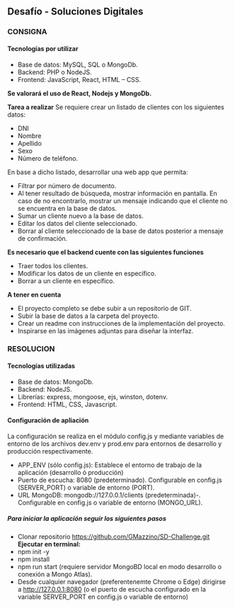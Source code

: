 ## Desafío - Soluciones Digitales

### CONSIGNA

#### Tecnologías por utilizar

- Base de datos: MySQL, SQL o MongoDb.
- Backend: PHP o NodeJS.
- Frontend: JavaScript, React, HTML – CSS.

**Se valorará el uso de React, Nodejs y MongoDb.**

**Tarea a realizar**
Se requiere crear un listado de clientes con los siguientes datos:

- DNI
- Nombre
- Apellido
- Sexo
- Número de teléfono.

En base a dicho listado, desarrollar una web app que permita:

- Filtrar por número de documento.
- Al tener resultado de búsqueda, mostrar información en pantalla. En caso de no encontrarlo, mostrar un mensaje indicando que el cliente no se encuentra en la base de datos.
- Sumar un cliente nuevo a la base de datos.
- Editar los datos del cliente seleccionado.
- Borrar al cliente seleccionado de la base de datos posterior a mensaje de confirmación.

**Es necesario que el backend cuente con las siguientes funciones**

- Traer todos los clientes.
- Modificar los datos de un cliente en específico.
- Borrar a un cliente en específico.

**A tener en cuenta**

- El proyecto completo se debe subir a un repositorio de GIT.
- Subir la base de datos a la carpeta del proyecto.
- Crear un readme con instrucciones de la implementación del proyecto.
- Inspirarse en las imágenes adjuntas para diseñar la interfaz.

### RESOLUCION

#### Tecnologías utilizadas

- Base de datos: MongoDb.
- Backend: NodeJS.
- Librerías: express, mongoose, ejs, winston, dotenv.
- Frontend: HTML, CSS, Javascript.

#### Configuración de apliación

La configuración se realiza en el módulo config.js y mediante variables de entorno de los archivos dev.env y prod.env para entornos de desarrollo y producción respectivamente.

- APP_ENV (sólo config.js): Establece el entorno de trabajo de la aplicación (desarrollo ó producción)
- Puerto de escucha: 8080 (predeterminado). Configurable en config.js (SERVER_PORT) o variable de entorno (PORT).
- URL MongoDB: mongodb://127.0.0.1/clients (predeterminada)-. Configurable en config.js o variable de entorno (MONGO_URL).

##### Para iniciar la aplicación seguir los siguientes pasos

- Clonar repositorio https://github.com/GMazzino/SD-Challenge.git
  **Ejecutar en terminal:**
- npm init -y
- npm install
- npm run start (requiere servidor MongoBD local en modo desarrollo o conexión a Mongo Atlas).
- Desde cualquier navegador (preferentenemte Chrome o Edge) dirigirse a http://127.0.0.1:8080 (o el puerto de escucha configurado en la variable SERVER_PORT en config.js o variable de entorno)
